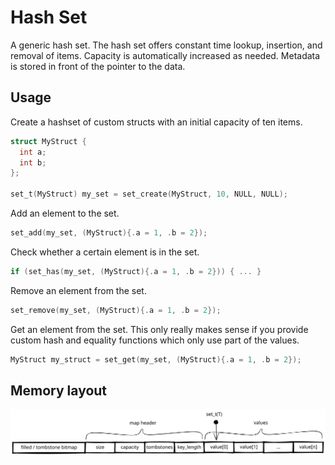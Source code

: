 Hash Set
========

A generic hash set.
The hash set offers constant time lookup, insertion, and removal of items.
Capacity is automatically increased as needed.
Metadata is stored in front of the pointer to the data.

Usage
-----

Create a hashset of custom structs with an initial capacity of ten items.
``` c
struct MyStruct {
  int a;
  int b;
};

set_t(MyStruct) my_set = set_create(MyStruct, 10, NULL, NULL);
```

Add an element to the set.
``` c
set_add(my_set, (MyStruct){.a = 1, .b = 2});
```

Check whether a certain element is in the set.
``` c
if (set_has(my_set, (MyStruct){.a = 1, .b = 2})) { ... }
```

Remove an element from the set.
``` c
set_remove(my_set, (MyStruct){.a = 1, .b = 2});
```

Get an element from the set.
This only really makes sense if you provide custom hash and equality functions which only use part of the values.
``` c
MyStruct my_struct = set_get(my_set, (MyStruct){.a = 1, .b = 2});
```


Memory layout
-------------

![Internal memory layout](./set_t.svg)
